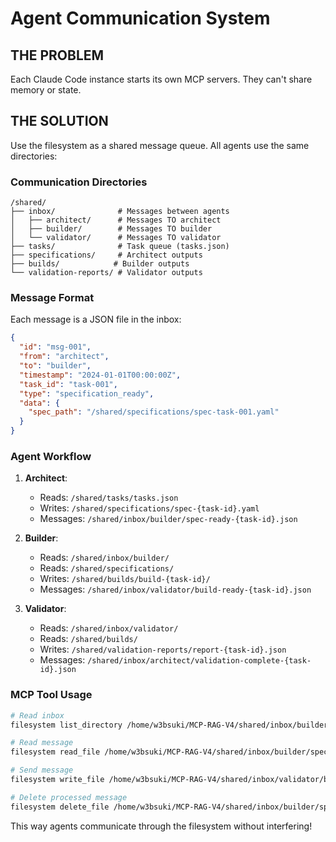 # Agent Communication System

## THE PROBLEM
Each Claude Code instance starts its own MCP servers. They can't share memory or state.

## THE SOLUTION
Use the filesystem as a shared message queue. All agents use the same directories:

### Communication Directories
```
/shared/
├── inbox/              # Messages between agents
│   ├── architect/      # Messages TO architect
│   ├── builder/        # Messages TO builder
│   └── validator/      # Messages TO validator
├── tasks/              # Task queue (tasks.json)
├── specifications/     # Architect outputs
├── builds/            # Builder outputs
└── validation-reports/ # Validator outputs
```

### Message Format
Each message is a JSON file in the inbox:
```json
{
  "id": "msg-001",
  "from": "architect",
  "to": "builder",
  "timestamp": "2024-01-01T00:00:00Z",
  "task_id": "task-001",
  "type": "specification_ready",
  "data": {
    "spec_path": "/shared/specifications/spec-task-001.yaml"
  }
}
```

### Agent Workflow

1. **Architect**:
   - Reads: `/shared/tasks/tasks.json`
   - Writes: `/shared/specifications/spec-{task-id}.yaml`
   - Messages: `/shared/inbox/builder/spec-ready-{task-id}.json`

2. **Builder**:
   - Reads: `/shared/inbox/builder/`
   - Reads: `/shared/specifications/`
   - Writes: `/shared/builds/build-{task-id}/`
   - Messages: `/shared/inbox/validator/build-ready-{task-id}.json`

3. **Validator**:
   - Reads: `/shared/inbox/validator/`
   - Reads: `/shared/builds/`
   - Writes: `/shared/validation-reports/report-{task-id}.json`
   - Messages: `/shared/inbox/architect/validation-complete-{task-id}.json`

### MCP Tool Usage

```bash
# Read inbox
filesystem list_directory /home/w3bsuki/MCP-RAG-V4/shared/inbox/builder

# Read message
filesystem read_file /home/w3bsuki/MCP-RAG-V4/shared/inbox/builder/spec-ready-task-001.json

# Send message
filesystem write_file /home/w3bsuki/MCP-RAG-V4/shared/inbox/validator/build-ready-task-001.json

# Delete processed message
filesystem delete_file /home/w3bsuki/MCP-RAG-V4/shared/inbox/builder/spec-ready-task-001.json
```

This way agents communicate through the filesystem without interfering!